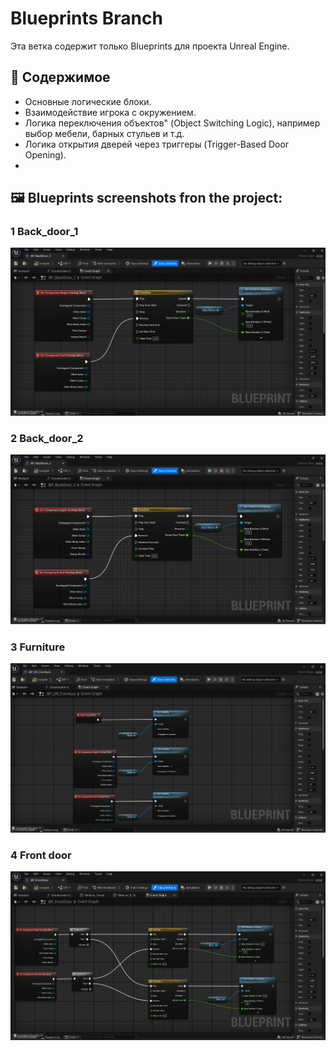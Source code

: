# Blueprints Branch

Эта ветка содержит только Blueprints для проекта Unreal Engine.

## 📂 Содержимое
- Основные логические блоки.
- Взаимодействие игрока с окружением.
- Логика переключения объектов" (Object Switching Logic), например выбор  мебели, барных стульев и т.д.
- Логика открытия дверей через триггеры (Trigger-Based Door Opening).
- 
## 🖼 Blueprints screenshots fron the project:

### 1 Back_door_1
![1](https://github.com/Mirabird/Unreal_Interactive_walk/blob/Blueprints/Screenshots/BP_BackDoor_1.png?raw=true)

### 2 Back_door_2
![2](https://github.com/Mirabird/Unreal_Interactive_walk/blob/Blueprints/Screenshots/BP_BackDoor_2.png?raw=true)

### 3 Furniture
![3](https://github.com/Mirabird/Unreal_Interactive_walk/blob/Blueprints/Screenshots/BP_DR_Furniture.png?raw=true)

### 4 Front door
![3](https://github.com/Mirabird/Unreal_Interactive_walk/blob/Blueprints/Screenshots/BP_FrontDoor.png?raw=true)
